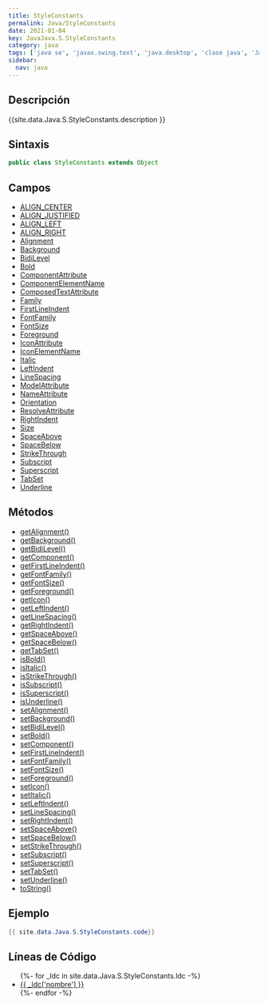 ```yaml
---
title: StyleConstants
permalink: Java/StyleConstants
date: 2021-01-04
key: JavaJava.S.StyleConstants
category: java
tags: ['java se', 'javax.swing.text', 'java.desktop', 'clase java', 'Java 1.0']
sidebar: 
  nav: java
---
```


## Descripción
{{site.data.Java.S.StyleConstants.description }}

## Sintaxis
~~~java
public class StyleConstants extends Object
~~~

## Campos
* [ALIGN_CENTER](/Java/StyleConstants/ALIGN_CENTER)
* [ALIGN_JUSTIFIED](/Java/StyleConstants/ALIGN_JUSTIFIED)
* [ALIGN_LEFT](/Java/StyleConstants/ALIGN_LEFT)
* [ALIGN_RIGHT](/Java/StyleConstants/ALIGN_RIGHT)
* [Alignment](/Java/StyleConstants/Alignment)
* [Background](/Java/StyleConstants/Background)
* [BidiLevel](/Java/StyleConstants/BidiLevel)
* [Bold](/Java/StyleConstants/Bold)
* [ComponentAttribute](/Java/StyleConstants/ComponentAttribute)
* [ComponentElementName](/Java/StyleConstants/ComponentElementName)
* [ComposedTextAttribute](/Java/StyleConstants/ComposedTextAttribute)
* [Family](/Java/StyleConstants/Family)
* [FirstLineIndent](/Java/StyleConstants/FirstLineIndent)
* [FontFamily](/Java/StyleConstants/FontFamily)
* [FontSize](/Java/StyleConstants/FontSize)
* [Foreground](/Java/StyleConstants/Foreground)
* [IconAttribute](/Java/StyleConstants/IconAttribute)
* [IconElementName](/Java/StyleConstants/IconElementName)
* [Italic](/Java/StyleConstants/Italic)
* [LeftIndent](/Java/StyleConstants/LeftIndent)
* [LineSpacing](/Java/StyleConstants/LineSpacing)
* [ModelAttribute](/Java/StyleConstants/ModelAttribute)
* [NameAttribute](/Java/StyleConstants/NameAttribute)
* [Orientation](/Java/StyleConstants/Orientation)
* [ResolveAttribute](/Java/StyleConstants/ResolveAttribute)
* [RightIndent](/Java/StyleConstants/RightIndent)
* [Size](/Java/StyleConstants/Size)
* [SpaceAbove](/Java/StyleConstants/SpaceAbove)
* [SpaceBelow](/Java/StyleConstants/SpaceBelow)
* [StrikeThrough](/Java/StyleConstants/StrikeThrough)
* [Subscript](/Java/StyleConstants/Subscript)
* [Superscript](/Java/StyleConstants/Superscript)
* [TabSet](/Java/StyleConstants/TabSet)
* [Underline](/Java/StyleConstants/Underline)

## Métodos
* [getAlignment()](/Java/StyleConstants/getAlignment)
* [getBackground()](/Java/StyleConstants/getBackground)
* [getBidiLevel()](/Java/StyleConstants/getBidiLevel)
* [getComponent()](/Java/StyleConstants/getComponent)
* [getFirstLineIndent()](/Java/StyleConstants/getFirstLineIndent)
* [getFontFamily()](/Java/StyleConstants/getFontFamily)
* [getFontSize()](/Java/StyleConstants/getFontSize)
* [getForeground()](/Java/StyleConstants/getForeground)
* [getIcon()](/Java/StyleConstants/getIcon)
* [getLeftIndent()](/Java/StyleConstants/getLeftIndent)
* [getLineSpacing()](/Java/StyleConstants/getLineSpacing)
* [getRightIndent()](/Java/StyleConstants/getRightIndent)
* [getSpaceAbove()](/Java/StyleConstants/getSpaceAbove)
* [getSpaceBelow()](/Java/StyleConstants/getSpaceBelow)
* [getTabSet()](/Java/StyleConstants/getTabSet)
* [isBold()](/Java/StyleConstants/isBold)
* [isItalic()](/Java/StyleConstants/isItalic)
* [isStrikeThrough()](/Java/StyleConstants/isStrikeThrough)
* [isSubscript()](/Java/StyleConstants/isSubscript)
* [isSuperscript()](/Java/StyleConstants/isSuperscript)
* [isUnderline()](/Java/StyleConstants/isUnderline)
* [setAlignment()](/Java/StyleConstants/setAlignment)
* [setBackground()](/Java/StyleConstants/setBackground)
* [setBidiLevel()](/Java/StyleConstants/setBidiLevel)
* [setBold()](/Java/StyleConstants/setBold)
* [setComponent()](/Java/StyleConstants/setComponent)
* [setFirstLineIndent()](/Java/StyleConstants/setFirstLineIndent)
* [setFontFamily()](/Java/StyleConstants/setFontFamily)
* [setFontSize()](/Java/StyleConstants/setFontSize)
* [setForeground()](/Java/StyleConstants/setForeground)
* [setIcon()](/Java/StyleConstants/setIcon)
* [setItalic()](/Java/StyleConstants/setItalic)
* [setLeftIndent()](/Java/StyleConstants/setLeftIndent)
* [setLineSpacing()](/Java/StyleConstants/setLineSpacing)
* [setRightIndent()](/Java/StyleConstants/setRightIndent)
* [setSpaceAbove()](/Java/StyleConstants/setSpaceAbove)
* [setSpaceBelow()](/Java/StyleConstants/setSpaceBelow)
* [setStrikeThrough()](/Java/StyleConstants/setStrikeThrough)
* [setSubscript()](/Java/StyleConstants/setSubscript)
* [setSuperscript()](/Java/StyleConstants/setSuperscript)
* [setTabSet()](/Java/StyleConstants/setTabSet)
* [setUnderline()](/Java/StyleConstants/setUnderline)
* [toString()](/Java/StyleConstants/toString)

## Ejemplo
~~~java
{{ site.data.Java.S.StyleConstants.code}}
~~~

## Líneas de Código
<ul>
{%- for _ldc in site.data.Java.S.StyleConstants.ldc -%}
   <li>
       <a href="{{_ldc['url'] }}">{{ _ldc['nombre'] }}</a>
   </li>
{%- endfor -%}
</ul>
